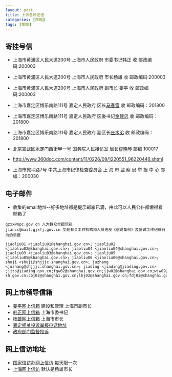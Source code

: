 ```yaml
---
layout: post
title: 上访各种途径
categories: [策略]
tags: [策略]
---
```




## 寄挂号信
 * 上海市黄浦区人民大道200号 上海市人民政府 市委书记韩正 收  邮政编码:200003
 * 上海市黄浦区人民大道200号 上海市人民政府 市长杨雄 收  邮政编码:200003
 * 上海市黄浦区人民大道200号 上海市人民政府 副市长 姜平 收  邮政编码:200003
 * 上海市嘉定区博乐南路111号 嘉定人民政府 区长[马春雷](http://www.jiading.gov.cn/Item/10234.aspx) 收 邮政编码：201800
 * 上海市嘉定区博乐南路111号 嘉定人民政府 区委书记[金建忠](http://www.jiading.gov.cn/Item/9899.aspx) 收 邮政编码：201800
 * 上海市嘉定区博乐南路111号 嘉定人民政府 副区长[庄木弟](http://www.jiading.gov.cn/Item/10229.aspx) 收 邮政编码：201800
 * 北京宣武区永定门西街甲一号 国务院人民接访室  局长[舒晓琴](http://www.gjxfj.gov.cn/jldjs/2009-11/23/c_1394355.htm) 邮编 100017
 * http://www.360doc.com/content/11/0226/09/1220551_96220446.shtml

 * 上海市宛平路7号 中共上海市纪律检查委员会 上 海 市 监 察 局 举 报 中 心  邮编：200030

## 电子邮件
 * 收集的email地址--好多地址都是提示邮箱已满，由此可以人民公仆都懒得看邮箱了

```
qzxx@npc.gov.cn 人大群众举报信箱
jiancs@mail.gjxfj.gov.cn 受理有关工作机构和人员违反《信访条例》及信访工作纪律行为的举报 

jiaoliu01 <jiaoliu01@shanghai.gov.cn>; jiaoliu02 <jiaoliu02@shanghai.gov.cn>; jiaoliu04 <jiaoliu04@shanghai.gov.cn>; jiaoliu03 <jiaoliu03@shanghai.gov.cn>; jiaoliu05 <jiaoliu05@shanghai.gov.cn>; jiaoliu06 <jiaoliu06@shanghai.gov.cn>; shuji <shuji@shjjjc.shanghai.gov.cn>; juzhang <juzhang@shjjjc.shanghai.gov.cn>; jiading <jiading@jiading.gov.cn> ;jjts@jiading.gov.cn;fgw02@shanghai.gov.cn;jjw02@shanghai.gov.cn;wjw02@shanghai.gov.cn;jwxf@shmec.gov.cn;kw02@shanghai.gov.cn;mzw02@shanghai.gov.cn;gaj02@shanghai.gov.cn;jcw02@shanghai.gov.cn;jdts@shmzj.gov.cn;sfj02@shanghai.gov.cn;csj02@shanghai.gov.cn;rsj02@shanghai.gov.cn;jsw02@shanghai.gov.cn;jw@shanghai.gov.cn;hbj02@shanghai.gov.cn;ghj02@shanghai.gov.cn;wgj02@shanghai.gov.cn;wsj02@shanghai.gov.cn;swj02@shanghai.gov.cn;rkw02@shanghai.gov.cn;sjj02@shanghai.gov.cn;wsb02@shanghai.gov.cn;gzw02@shanghai.gov.cn;gsj02@shanghai.gov.cn;jiwei1@shzj.gov.cn;jizd@mail.stats-sh.gov.cn;cbj02@shanghai.gov.cn;lhj02@shanghai.gov.cn;fdj02@shanghai.gov.cn;jtj02@shanghai.gov.cn;ajj02@shanghai.gov.cn;jdq02@shanghai.gov.cn
```

## 网上市领导信箱
 * [姜平网上信箱](http://www.shanghai.gov.cn/shanghai/node2314/szzcnew/node12326/u8ai26441.html) 建设和管理 上海市副市长
 * [韩正网上信箱](http://wsxf.sh.gov.cn/swldxxnew/resume_HZ.aspx) 上海市委书记
 * [杨雄网上信箱](http://www.shanghai.gov.cn/shanghai/node2314/szzcnew/index.html) 上海市市长
 * [嘉定相关投诉举报电话地址](http://www.shanghai.gov.cn/shanghai/node2314/node2320/node2671/node3927/)
 * [政府部门监督投诉](http://www.shanghai.gov.cn/shanghai/node2314/node2320/)

## 网上信访地址
 * [国家信访办网上信访](http://ts.gjxfj.gov.cn/index.pfv)  每天限一次
 * [上海网上信访](http://wsxf.sh.gov.cn/szzcnew/mailbox.aspx?type=11) 默认是杨雄市长


